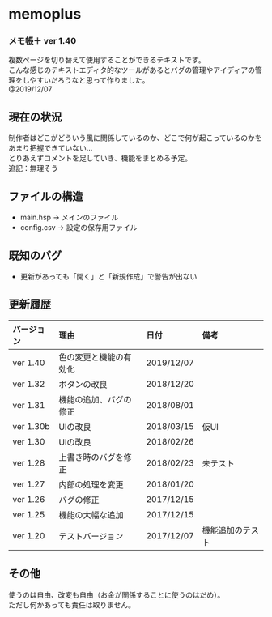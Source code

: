 ﻿# memoplus
### メモ帳＋ ver 1.40
複数ページを切り替えて使用することができるテキストです。  
こんな感じのテキストエディタ的なツールがあるとバグの管理やアイディアの管理をしやすいだろうなと思って作りました。  
@2019/12/07  
 
## 現在の状況  
制作者はどこがどういう風に関係しているのか、どこで何が起こっているのかをあまり把握できていない...  
とりあえずコメントを足していき、機能をまとめる予定。  
追記：無理そう  
 
## ファイルの構造  
- main.hsp → メインのファイル  
- config.csv → 設定の保存用ファイル  
 
## 既知のバグ
- 更新があっても「開く」と「新規作成」で警告が出ない  

## 更新履歴  
|バージョン|理由|日付|備考|  
|:---|:---|:---|:---|  
|ver 1.40|色の変更と機能の有効化|2019/12/07|
|ver 1.32|ボタンの改良|2018/12/20|
|ver 1.31|機能の追加、バグの修正|2018/08/01||
|ver 1.30b|UIの改良|2018/03/15|仮UI|
|ver 1.30|UIの改良|2018/02/26||  
|ver 1.28|上書き時のバグを修正|2018/02/23|未テスト|  
|ver 1.27|内部の処理を変更|2018/01/20||  
|ver 1.26|バグの修正|2017/12/15||  
|ver 1.25|機能の大幅な追加|2017/12/15||  
|ver 1.20|テストバージョン|2017/12/07|機能追加のテスト|  

## その他
使うのは自由、改変も自由（お金が関係することに使うのはだめ）。  
ただし何かあっても責任は取りません。  


